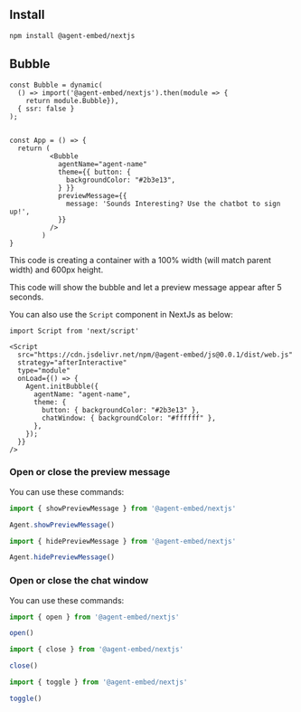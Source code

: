 ## Install

```bash
npm install @agent-embed/nextjs
```

## Bubble

```tsx
const Bubble = dynamic(
  () => import('@agent-embed/nextjs').then(module => {
    return module.Bubble}),
  { ssr: false }
);


const App = () => {
  return (
          <Bubble
            agentName="agent-name"
            theme={{ button: { 
              backgroundColor: "#2b3e13",
            } }}
            previewMessage={{
              message: 'Sounds Interesting? Use the chatbot to sign up!',
            }}
          />  
        )
}
```

This code is creating a container with a 100% width (will match parent width) and 600px height.

This code will show the bubble and let a preview message appear after 5 seconds.

You can also use the `Script` component in NextJs as below:

```tsx
import Script from 'next/script'

<Script
  src="https://cdn.jsdelivr.net/npm/@agent-embed/js@0.0.1/dist/web.js"
  strategy="afterInteractive"
  type="module"
  onLoad={() => {
    Agent.initBubble({
      agentName: "agent-name",
      theme: {
        button: { backgroundColor: "#2b3e13" },
        chatWindow: { backgroundColor: "#ffffff" },
      },
    });
  }}
/> 

```

### Open or close the preview message

You can use these commands:

```js
import { showPreviewMessage } from '@agent-embed/nextjs'

Agent.showPreviewMessage()
```

```js
import { hidePreviewMessage } from '@agent-embed/nextjs'

Agent.hidePreviewMessage()
```

### Open or close the chat window

You can use these commands:

```js
import { open } from '@agent-embed/nextjs'

open()
```

```js
import { close } from '@agent-embed/nextjs'

close()
```

```js
import { toggle } from '@agent-embed/nextjs'

toggle()
```
